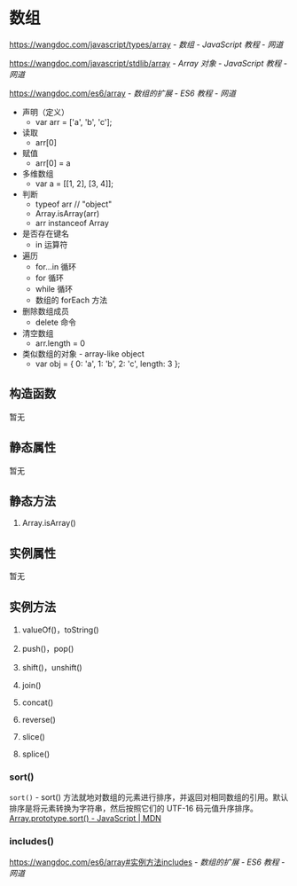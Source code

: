 # 数组

https://wangdoc.com/javascript/types/array - *数组 - JavaScript 教程 - 网道*

https://wangdoc.com/javascript/stdlib/array - *Array 对象 - JavaScript 教程 - 网道*

https://wangdoc.com/es6/array - *数组的扩展 - ES6 教程 - 网道*

- 声明（定义）
    - var arr = ['a', 'b', 'c'];
- 读取
    - arr[0]
- 赋值
    - arr[0] = a
- 多维数组
    - var a = [[1, 2], [3, 4]];
- 判断
    - typeof arr // "object"
    - Array.isArray(arr)
    - arr instanceof Array
- 是否存在键名
    - in 运算符
- 遍历
    - for...in 循环
    - for 循环
    - while 循环
    - 数组的 forEach 方法
- 删除数组成员
    - delete 命令
- 清空数组
    - arr.length = 0
- 类似数组的对象 - array-like object
    - var obj = { 0: 'a', 1: 'b', 2: 'c', length: 3 };

## 构造函数

暂无

## 静态属性

暂无

## 静态方法

1. Array.isArray()

## 实例属性

暂无

## 实例方法

1. valueOf()，toString()

2. push()，pop()

3. shift()，unshift()

4. join()

5. concat()

6. reverse()

7. slice()

8. splice()

### sort()

`sort()` - sort() 方法就地对数组的元素进行排序，并返回对相同数组的引用。默认排序是将元素转换为字符串，然后按照它们的 UTF-16 码元值升序排序。 [Array.prototype.sort() - JavaScript | MDN](https://developer.mozilla.org/zh-CN/docs/Web/JavaScript/Reference/Global_Objects/Array/sort)

### includes()

<https://wangdoc.com/es6/array#实例方法includes> - *数组的扩展 - ES6 教程 - 网道*
